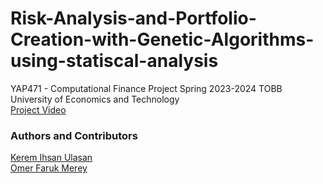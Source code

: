 # Risk-Analysis-and-Portfolio-Creation-with-Genetic-Algorithms-using-statiscal-analysis
YAP471 - Computational Finance Project Spring 2023-2024 TOBB University of Economics and Technology \
[Project Video](https://youtu.be/Vxx_Gs3BTbc)
### Authors and Contributors
[Kerem Ihsan Ulasan](https://github.com/keremiu) \
[Omer Faruk Merey](https://github.com/OmerFarukMerey)

